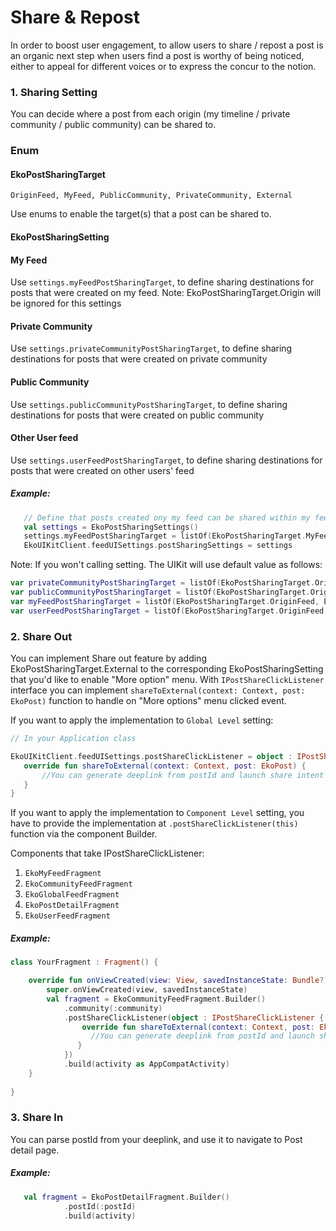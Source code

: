 # Share & Repost

In order to boost user engagement, to allow users to share / repost a post is an organic next step when
users find a post is worthy of being noticed, either to appeal for different voices or to express the concur to the notion.


### 1. Sharing Setting
You can decide where a post from each origin (my timeline / private community / public community) can be shared to. 

### Enum
#### EkoPostSharingTarget
`OriginFeed, MyFeed, PublicCommunity, PrivateCommunity, External`

Use enums to enable the target(s) that a post can be shared to.


#### EkoPostSharingSetting

#### My Feed
Use `settings.myFeedPostSharingTarget`, to define sharing destinations for posts that were created on my feed.
Note: EkoPostSharingTarget.Origin will be ignored for this settings

#### Private Community
Use `settings.privateCommunityPostSharingTarget`, to define sharing destinations for posts that were created on private community

#### Public Community
Use `settings.publicCommunityPostSharingTarget`, to define sharing destinations for posts that were created on public community


#### Other User feed
Use `settings.userFeedPostSharingTarget`, to define sharing destinations for posts that were created on other users' feed


##### Example:
```Kotlin
   // Define that posts created ony my feed can be shared within my feed and to external destinations only.
   val settings = EkoPostSharingSettings()
   settings.myFeedPostSharingTarget = listOf(EkoPostSharingTarget.MyFeed, EkoPostSharingTarget.External)
   EkoUIKitClient.feedUISettings.postSharingSettings = settings
```


Note: If you won't calling setting. The UIKit will use default value as follows:

```Kotlin
var privateCommunityPostSharingTarget = listOf(EkoPostSharingTarget.OriginFeed)
var publicCommunityPostSharingTarget = listOf(EkoPostSharingTarget.OriginFeed, EkoPostSharingTarget.MyFeed, EkoPostSharingTarget.PublicCommunity, EkoPostSharingTarget.PrivateCommunity)
var myFeedPostSharingTarget = listOf(EkoPostSharingTarget.OriginFeed, EkoPostSharingTarget.MyFeed, EkoPostSharingTarget.PublicCommunity, EkoPostSharingTarget.PrivateCommunity)
var userFeedPostSharingTarget = listOf(EkoPostSharingTarget.OriginFeed, EkoPostSharingTarget.MyFeed, EkoPostSharingTarget.PublicCommunity, EkoPostSharingTarget.PrivateCommunity)
```

### 2. Share Out
You can implement Share out feature by adding EkoPostSharingTarget.External to the corresponding EkoPostSharingSetting that you'd like to enable "More option" menu. With `IPostShareClickListener` interface you can implement `shareToExternal(context: Context, post: EkoPost)` function to handle on "More options" menu clicked event.

If you want to apply the implementation to `Global Level` setting:

```Kotlin
// In your Application class

EkoUIKitClient.feedUISettings.postShareClickListener = object : IPostShareClickListener {
   override fun shareToExternal(context: Context, post: EkoPost) {
       //You can generate deeplink from postId and launch share intent
   }
}
```

If you want to apply the implementation to `Component Level` setting, you have to provide the implementation at `.postShareClickListener(this)` function via the component Builder.

Components that take IPostShareClickListener:
   1. `EkoMyFeedFragment`
   2. `EkoCommunityFeedFragment` 
   3. `EkoGlobalFeedFragment` 
   4. `EkoPostDetailFragment` 
   5. `EkoUserFeedFragment` 


##### Example:
```Kotlin
class YourFragment : Fragment() {

    override fun onViewCreated(view: View, savedInstanceState: Bundle?) {
        super.onViewCreated(view, savedInstanceState)
        val fragment = EkoCommunityFeedFragment.Builder()
            .community(:community)
            .postShareClickListener(object : IPostShareClickListener {
                override fun shareToExternal(context: Context, post: EkoPost) {
                  //You can generate deeplink from postId and launch share intent
               }
            })
            .build(activity as AppCompatActivity)
    }
    
}
```

### 3. Share In       
You can parse postId from your deeplink, and use it to navigate to Post detail page.

##### Example:

```Kotlin
   val fragment = EkoPostDetailFragment.Builder()
            .postId(:postId)
            .build(activity)
```
            


